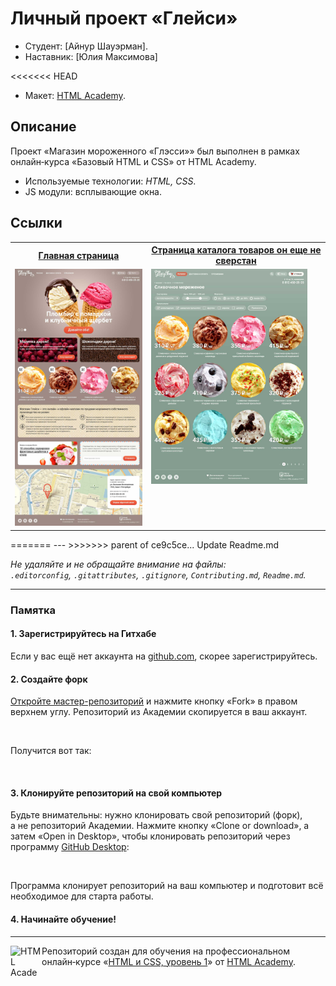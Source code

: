 # Личный проект «Глейси»

* Студент: [Айнур Шауэрман].
* Наставник: [Юлия Максимова]

<<<<<<< HEAD
* Макет: [HTML Academy](https://htmlacademy.ru).

## Описание
Проект «Магазин мороженного «Глэсси»» был выполнен в рамках онлайн‑курса «Базовый HTML и CSS» от HTML Academy.

* Используемые технологии: _HTML, CSS_.
* JS модули: всплывающие окна.

## Ссылки

<table>
  <tr>
    <th><a href="https://aykuli.github.io/projects/gllacy/">Главная страница</a></th>
    <th><a href="https://aykuli.github.io/projects/gllacy/catalog.html">Страница каталога товаров он еще не сверстан</a></th>
  </tr>
  <tr valign="top">
    <td>
      <a href="https://aykuli.github.io/projects/gllacy/index.html" target="_blank">
        <img src="https://github.com/aykuli/aykuli.github.io/blob/master/projects/gllacy/img/gllacy-index-1200.jpg" width="250" alt="Главная страница">
      </a>
    </td>
    <td>
      <a href="https://aykuli.github.io/projects/barbershop/catalog.html" target="_blank"><img src="https://github.com/aykuli/aykuli.github.io/blob/master/projects/gllacy/img/gllacy-catalog-1200.jpg" width="250" alt="Страница каталог товаров"></a>
    </td>
  </tr>
</table>
=======
---
>>>>>>> parent of ce9c5ce... Update Readme.md

_Не удаляйте и не обращайте внимание на файлы:_<br>
_`.editorconfig`, `.gitattributes`, `.gitignore`, `Contributing.md`, `Readme.md`._

---

### Памятка

#### 1. Зарегистрируйтесь на Гитхабе

Если у вас ещё нет аккаунта на [github.com](https://github.com/join), скорее зарегистрируйтесь.

#### 2. Создайте форк

[Откройте мастер-репозиторий](https://github.com/frontender-training/gllacy-base-23) и нажмите кнопку «Fork» в правом верхнем углу. Репозиторий из Академии скопируется в ваш аккаунт.

<img width="769" alt="" src="https://user-images.githubusercontent.com/10909/29037742-a62a72a0-7bad-11e7-9f36-4db8e9329498.jpg">

Получится вот так:

<img width="769" alt="" src="https://user-images.githubusercontent.com/10909/29037746-a760c82c-7bad-11e7-89ab-7c99998d4317.jpg">

#### 3. Клонируйте репозиторий на свой компьютер

Будьте внимательны: нужно клонировать свой репозиторий (форк), а не репозиторий Академии. Нажмите кнопку «Clone or download», а затем «Open in Desktop», чтобы клонировать репозиторий через программу [GitHub Desktop](https://desktop.github.com):

<img width="769" alt="" src="https://user-images.githubusercontent.com/10909/29037747-a8e89422-7bad-11e7-819d-bca9f4c1de18.jpg">

Программа клонирует репозиторий на ваш компьютер и подготовит всё необходимое для старта работы.

#### 4. Начинайте обучение!

---

<a href="https://htmlacademy.ru/intensive/htmlcss"><img align="left" width="50" height="50" alt="HTML Academy" src="https://up.htmlacademy.ru/static/img/intensive/htmlcss/logo-for-github-2.png"></a>

Репозиторий создан для обучения на профессиональном онлайн‑курсе «[HTML и CSS, уровень 1](https://htmlacademy.ru/intensive/htmlcss)» от [HTML Academy](https://htmlacademy.ru).
